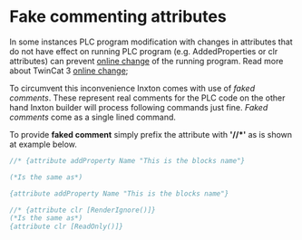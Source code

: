 # Fake commenting attributes

In some instances PLC program modification with changes in attributes that do not have effect on running PLC program (e.g. AddedProperties or clr attributes) can prevent [online change](https://infosys.beckhoff.com/english.php?content=../content/1033/tc3_plc_intro/36028799547005323.html&id=1818083454177464942) of the running program. Read more about TwinCat 3 [online change](https://infosys.beckhoff.com/english.php?content=../content/1033/tc3_plc_intro/36028799547005323.html&id=1818083454177464942);

To circumvent this inconvenience Inxton comes with use of *faked comments*. These represent real comments for the PLC code on the other hand Inxton builder will process following commands just fine. *Faked comments* come as a single lined command. 

To provide **faked comment** simply prefix the attribute with **'//*'** as is shown at example below.

~~~ PASCAL
//* {attribute addProperty Name "This is the blocks name"}

(*Is the same as*)

{attribute addProperty Name "This is the blocks name"}

//* {attribute clr [RenderIgnore()]}
(*Is the same as*)
{attribute clr [ReadOnly()]}
~~~
